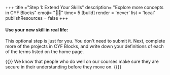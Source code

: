 +++
title ="Step 1: Extend Your Skills"
description= "Explore more concepts in CYF Blocks"
emoji= "💪🏾"
time= 5
[build]
  render = 'never'
  list = 'local'
  publishResources = false 
+++

#### Use your new skill in real life:

This optional step is just for you. You don't need to submit it. Next, complete more of the projects in CYF Blocks, and write down your definitions of each of the terms listed on the home page.

{{<note type="tip" title="Do the stretch">}}
We know that people who do well on our courses make sure they are secure in their understanding before they move on.
{{</note>}}
